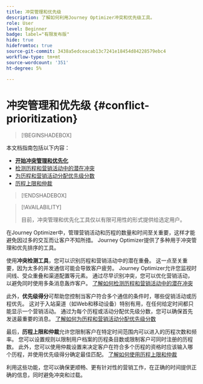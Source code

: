 ```yaml
---
title: 冲突管理和优先级
description: 了解如何利用Journey Optimizer冲突和优先级工具。
role: User
level: Beginner
badge: label="有限发布版"
hide: true
hidefromtoc: true
source-git-commit: 3438a5edceacab13c7241e18454d84228579ebc4
workflow-type: tm+mt
source-wordcount: '351'
ht-degree: 5%

---
```



# 冲突管理和优先级 {#conflict-prioritization}

>[!BEGINSHADEBOX]

本文档指南包括以下内容：

* **[开始冲突管理和优先化](gs-conflict-prioritization.md)**
* [检测历程和营销活动中的潜在冲突](conflicts.md)
* [为历程和营销活动分配优先级分数](priority-scores.md)
* [历程上限和仲裁](journey-capping.md)

>[!ENDSHADEBOX]

>[!AVAILABILITY]
>
>目前，冲突管理和优先化工具仅以有限可用性的形式提供给选定用户。

在Journey Optimizer中，管理营销活动和历程的数量和时间至关重要，这样才能避免因过多的交互而让客户不知所措。 Journey Optimizer提供了多种用于冲突管理和优先排序的工具。

使用&#x200B;**冲突检测工具**，您可以识别历程和营销活动中的潜在重叠。 这一点至关重要，因为太多的并发通信可能会导致客户疲劳。 Journey Optimizer允许您监视时间线、受众重叠和渠道配置等元素。 通过尽早识别冲突，您可以优化营销活动，以避免同时使用多条消息轰炸客户。 [了解如何检测历程和营销活动中的潜在冲突](conflicts.md)

此外，**优先级得分**&#x200B;可帮助您控制当客户符合多个通信的条件时，哪些促销活动或历程优先。 这对于入站渠道（如Web和移动设备）特别有用，在任何给定时间都只能显示一个营销活动。 通过为每个历程或活动分配优先级分数，您可以确保首先发送最重要的消息。 [了解如何为历程和营销活动分配优先级分数](priority-scores.md)

最后，**历程上限和仲裁**&#x200B;允许您限制客户在特定时间范围内可以进入的历程次数和频率。 您可以设置规则以限制用户档案的历程条目数或限制客户可同时注册的历程数。 此外，您可以使用仲裁设置来决定客户在符合多个历程的资格时应该输入哪个历程，并使用优先级得分确定最佳匹配。 [了解如何使用历程上限和仲裁](journey-capping.md)

利用这些功能，您可以确保更顺畅、更有针对性的营销工作，在正确的时间提供正确的信息，同时避免冲突和过载。
